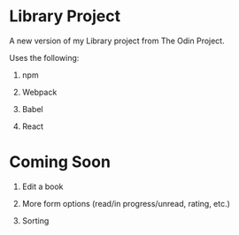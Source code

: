 # Library Project

A new version of my Library project from The Odin Project.

Uses the following:

1. npm

2. Webpack

3. Babel

4. React

# Coming Soon

1. Edit a book

2. More form options (read/in progress/unread, rating, etc.)

3. Sorting
